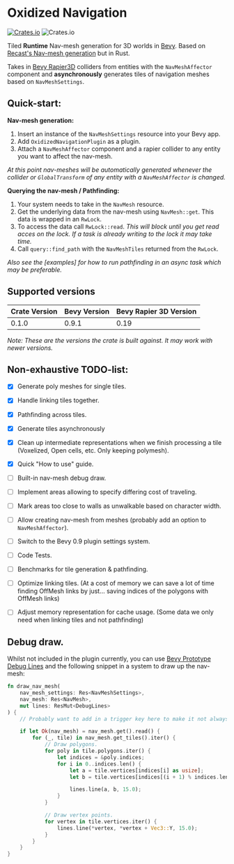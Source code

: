 # Oxidized Navigation
[![Crates.io](https://img.shields.io/crates/v/oxidized_navigation)](https://crates.io/crates/oxidized_navigation/)
![Crates.io](https://img.shields.io/crates/l/oxidized_navigation)

Tiled **Runtime** Nav-mesh generation for 3D worlds in [Bevy](https://bevyengine.org/). Based on [Recast's Nav-mesh generation](https://github.com/recastnavigation/recastnavigation/) but in Rust.

Takes in [Bevy Rapier3D](https://crates.io/crates/bevy_rapier3d) colliders from entities with the ``NavMeshAffector`` component and **asynchronously** generates tiles of navigation meshes based on ``NavMeshSettings``.

## Quick-start:
**Nav-mesh generation:**
1. Insert an instance of the ``NavMeshSettings`` resource into your Bevy app.
2. Add ``OxidizedNavigationPlugin`` as a plugin.
3. Attach a ``NavMeshAffector`` component and a rapier collider to any entity you want to affect the nav-mesh.

*At this point nav-meshes will be automatically generated whenever the collider or ``GlobalTransform`` of any entity with a ``NavMeshAffector`` is changed.*

**Querying the nav-mesh / Pathfinding:**
1. Your system needs to take in the ``NavMesh`` resource.
2. Get the underlying data from the nav-mesh using ``NavMesh::get``. This data is wrapped in an ``RwLock``.
3. To access the data call ``RwLock::read``. *This will block until you get read acces on the lock. If a task is already writing to the lock it may take time.*
4. Call ``query::find_path`` with the ``NavMeshTiles`` returned from the ``RwLock``. 

*Also see the [examples] for how to run pathfinding in an async task which may be preferable.*

## Supported versions

| Crate Version | Bevy Version | Bevy Rapier 3D Version |
| ------------- | ------------ | ---------------------- |
| 0.1.0         | 0.9.1        | 0.19                   |

*Note: These are the versions the crate is built against. It may work with newer versions.*

## Non-exhaustive TODO-list:

- [X] Generate poly meshes for single tiles.
- [X] Handle linking tiles together.
- [X] Pathfinding across tiles.
- [X] Generate tiles asynchronously
- [X] Clean up intermediate representations when we finish processing a tile (Voxelized, Open cells, etc. Only keeping polymesh).
- [X] Quick "How to use" guide.

- [ ] Built-in nav-mesh debug draw.
- [ ] Implement areas allowing to specify differing cost of traveling.
- [ ] Mark areas too close to walls as unwalkable based on character width.
- [ ] Allow creating nav-mesh from meshes (probably add an option to ``NavMeshAffector``).
- [ ] Switch to the Bevy 0.9 plugin settings system.

- [ ] Code Tests.
- [ ] Benchmarks for tile generation & pathfinding. 
- [ ] Optimize linking tiles. (At a cost of memory we can save a lot of time finding OffMesh links by just... saving indices of the polygons with OffMesh links)
- [ ] Adjust memory representation for cache usage. (Some data we only need when linking tiles and not pathfinding)

## Debug draw.

Whilst not included in the plugin currently, you can use [Bevy Prototype Debug Lines](https://crates.io/crates/bevy_prototype_debug_lines) and the following snippet in a system to draw up the nav-mesh:

```rust
fn draw_nav_mesh(
    nav_mesh_settings: Res<NavMeshSettings>,
    nav_mesh: Res<NavMesh>,
    mut lines: ResMut<DebugLines>
) {
    // Probably want to add in a trigger key here to make it not always draw.

    if let Ok(nav_mesh) = nav_mesh.get().read() {
        for (_, tile) in nav_mesh.get_tiles().iter() {
            // Draw polygons.
            for poly in tile.polygons.iter() {
                let indices = &poly.indices;
                for i in 0..indices.len() {
                    let a = tile.vertices[indices[i] as usize];
                    let b = tile.vertices[indices[(i + 1) % indices.len()] as usize];

                    lines.line(a, b, 15.0);
                }
            }

            // Draw vertex points.
            for vertex in tile.vertices.iter() {
                lines.line(*vertex, *vertex + Vec3::Y, 15.0);
            }
        }
    }
}
```
